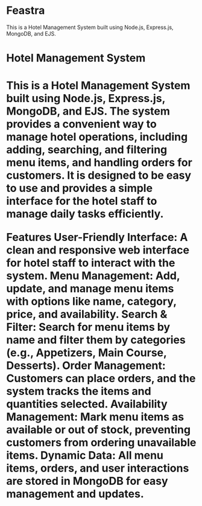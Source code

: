 # Feastra
This is a Hotel Management System built using Node.js, Express.js, MongoDB, and EJS.

<h1>Hotel Management System<h1>
This is a Hotel Management System built using Node.js, Express.js, MongoDB, and EJS. The system provides a convenient way to manage hotel operations, including adding, searching, and filtering menu items, and handling orders for customers. It is designed to be easy to use and provides a simple interface for the hotel staff to manage daily tasks efficiently.

Features
User-Friendly Interface: A clean and responsive web interface for hotel staff to interact with the system.
Menu Management: Add, update, and manage menu items with options like name, category, price, and availability.
Search & Filter: Search for menu items by name and filter them by categories (e.g., Appetizers, Main Course, Desserts).
Order Management: Customers can place orders, and the system tracks the items and quantities selected.
Availability Management: Mark menu items as available or out of stock, preventing customers from ordering unavailable items.
Dynamic Data: All menu items, orders, and user interactions are stored in MongoDB for easy management and updates.
